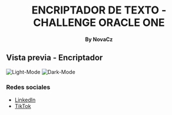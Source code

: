 <h1 align=center>ENCRIPTADOR DE TEXTO - CHALLENGE ORACLE ONE</h1>
<h4 align=center>By NovaCz</h4>

## Vista previa - Encriptador

![Light-Mode](/src/img/result1.png)
![Dark-Mode](/src/img/result2.png)


### Redes sociales
- [LinkedIn](https://www.linkedin.com/in/miguel-crz-538b56267/)
- [TikTok](https://www.tiktok.com/@rzzaike)
